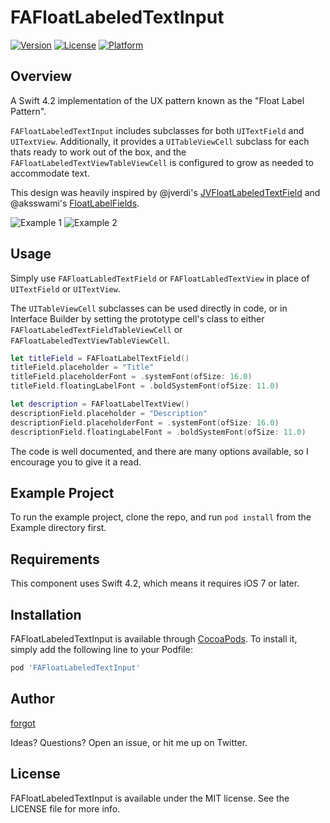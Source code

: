 # FAFloatLabeledTextInput

[![Version](https://img.shields.io/cocoapods/v/FAFloatLabeledTextInput.svg?style=flat)](https://cocoapods.org/pods/FAFloatLabeledTextInput)
[![License](https://img.shields.io/cocoapods/l/FAFloatLabeledTextInput.svg?style=flat)](https://cocoapods.org/pods/FAFloatLabeledTextInput)
[![Platform](https://img.shields.io/cocoapods/p/FAFloatLabeledTextInput.svg?style=flat)](https://cocoapods.org/pods/FAFloatLabeledTextInput)

## Overview
A Swift 4.2 implementation of the UX pattern known as the "Float Label Pattern".

`FAFloatLabeledTextInput` includes subclasses for both `UITextField` and `UITextView`. Additionally, it provides a `UITableViewCell` subclass for each thats ready to work out of the box, and the `FAFloatLabeledTextViewTableViewCell` is configured to grow as needed to accommodate text.

This design was heavily inspired by @jverdi's [JVFloatLabeledTextField](https://github.com/jverdi/JVFloatLabeledTextField) and @aksswami's [FloatLabelFields](https://github.com/aksswami/FloatLabelFields).

![Example 1](https://user-images.githubusercontent.com/2170669/54080457-b255ec00-42b5-11e9-85c7-2a89d5c8ff92.gif)
![Example 2](https://user-images.githubusercontent.com/2170669/54080460-c26dcb80-42b5-11e9-89d2-340089101619.gif)

## Usage

Simply use `FAFloatLabledTextField` or `FAFloatLabledTextView` in place of `UITextField` or `UITextView`.

The `UITableViewCell` subclasses can be used directly in code, or in Interface Builder by setting the prototype cell's class to either `FAFloatLabeledTextFieldTableViewCell` or `FAFloatLabeledTextViewTableViewCell`.

```Swift
let titleField = FAFloatLabelTextField()
titleField.placeholder = "Title"
titleField.placeholderFont = .systemFont(ofSize: 16.0)
titleField.floatingLabelFont = .boldSystemFont(ofSize: 11.0)

let description = FAFloatLabelTextView()
descriptionField.placeholder = "Description"
descriptionField.placeholderFont = .systemFont(ofSize: 16.0)
descriptionField.floatingLabelFont = .boldSystemFont(ofSize: 11.0)
```

The code is well documented, and there are many options available, so I encourage you to give it a read.

## Example Project

To run the example project, clone the repo, and run `pod install` from the Example directory first.

## Requirements

This component uses Swift 4.2, which means it requires iOS 7 or later.

## Installation

FAFloatLabeledTextInput is available through [CocoaPods](https://cocoapods.org). To install
it, simply add the following line to your Podfile:

```ruby
pod 'FAFloatLabeledTextInput'
```

## Author

[forgot](https://twitter.com/forgot)

Ideas? Questions? Open an issue, or hit me up on Twitter.

## License

FAFloatLabeledTextInput is available under the MIT license. See the LICENSE file for more info.
